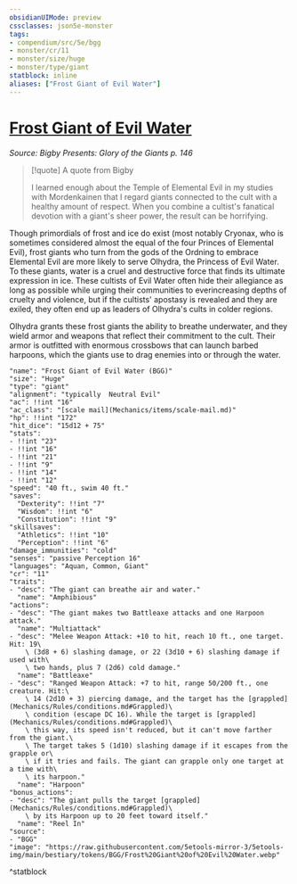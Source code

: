 ```yaml
---
obsidianUIMode: preview
cssclasses: json5e-monster
tags:
- compendium/src/5e/bgg
- monster/cr/11
- monster/size/huge
- monster/type/giant
statblock: inline
aliases: ["Frost Giant of Evil Water"]
---
```

# [Frost Giant of Evil Water](Mechanics\bestiary\giant/frost-giant-of-evil-water-bgg.md)
*Source: Bigby Presents: Glory of the Giants p. 146*  

> [!quote] A quote from Bigby  
> 
> I learned enough about the Temple of Elemental Evil in my studies with Mordenkainen that I regard giants connected to the cult with a healthy amount of respect. When you combine a cultist's fanatical devotion with a giant's sheer power, the result can be horrifying.

Though primordials of frost and ice do exist (most notably Cryonax, who is sometimes considered almost the equal of the four Princes of Elemental Evil), frost giants who turn from the gods of the Ordning to embrace Elemental Evil are more likely to serve Olhydra, the Princess of Evil Water. To these giants, water is a cruel and destructive force that finds its ultimate expression in ice. These cultists of Evil Water often hide their allegiance as long as possible while urging their communities to everincreasing depths of cruelty and violence, but if the cultists' apostasy is revealed and they are exiled, they often end up as leaders of Olhydra's cults in colder regions.

Olhydra grants these frost giants the ability to breathe underwater, and they wield armor and weapons that reflect their commitment to the cult. Their armor is outfitted with enormous crossbows that can launch barbed harpoons, which the giants use to drag enemies into or through the water.

```statblock
"name": "Frost Giant of Evil Water (BGG)"
"size": "Huge"
"type": "giant"
"alignment": "typically  Neutral Evil"
"ac": !!int "16"
"ac_class": "[scale mail](Mechanics/items/scale-mail.md)"
"hp": !!int "172"
"hit_dice": "15d12 + 75"
"stats":
- !!int "23"
- !!int "16"
- !!int "21"
- !!int "9"
- !!int "14"
- !!int "12"
"speed": "40 ft., swim 40 ft."
"saves":
  "Dexterity": !!int "7"
  "Wisdom": !!int "6"
  "Constitution": !!int "9"
"skillsaves":
  "Athletics": !!int "10"
  "Perception": !!int "6"
"damage_immunities": "cold"
"senses": "passive Perception 16"
"languages": "Aquan, Common, Giant"
"cr": "11"
"traits":
- "desc": "The giant can breathe air and water."
  "name": "Amphibious"
"actions":
- "desc": "The giant makes two Battleaxe attacks and one Harpoon attack."
  "name": "Multiattack"
- "desc": "Melee Weapon Attack: +10 to hit, reach 10 ft., one target. Hit: 19\
    \ (3d8 + 6) slashing damage, or 22 (3d10 + 6) slashing damage if used with\
    \ two hands, plus 7 (2d6) cold damage."
  "name": "Battleaxe"
- "desc": "Ranged Weapon Attack: +7 to hit, range 50/200 ft., one creature. Hit:\
    \ 14 (2d10 + 3) piercing damage, and the target has the [grappled](Mechanics/Rules/conditions.md#Grappled)\
    \ condition (escape DC 16). While the target is [grappled](Mechanics/Rules/conditions.md#Grappled)\
    \ this way, its speed isn't reduced, but it can't move farther from the giant.\
    \ The target takes 5 (1d10) slashing damage if it escapes from the grapple or\
    \ if it tries and fails. The giant can grapple only one target at a time with\
    \ its harpoon."
  "name": "Harpoon"
"bonus_actions":
- "desc": "The giant pulls the target [grappled](Mechanics/Rules/conditions.md#Grappled)\
    \ by its Harpoon up to 20 feet toward itself."
  "name": "Reel In"
"source":
- "BGG"
"image": "https://raw.githubusercontent.com/5etools-mirror-3/5etools-img/main/bestiary/tokens/BGG/Frost%20Giant%20of%20Evil%20Water.webp"
```
^statblock